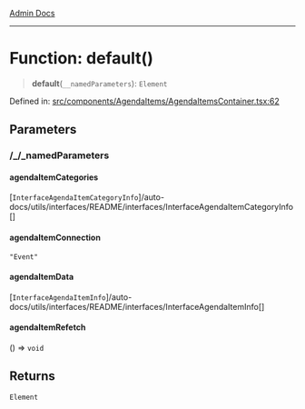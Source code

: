 [Admin Docs](/)

***

# Function: default()

> **default**(`__namedParameters`): `Element`

Defined in: [src/components/AgendaItems/AgendaItemsContainer.tsx:62](https://github.com/PalisadoesFoundation/talawa-admin/blob/main/src/components/AgendaItems/AgendaItemsContainer.tsx#L62)

## Parameters

### /_/_namedParameters

#### agendaItemCategories

[`InterfaceAgendaItemCategoryInfo`]/auto-docs/utils/interfaces/README/interfaces/InterfaceAgendaItemCategoryInfo[]

#### agendaItemConnection

`"Event"`

#### agendaItemData

[`InterfaceAgendaItemInfo`]/auto-docs/utils/interfaces/README/interfaces/InterfaceAgendaItemInfo[]

#### agendaItemRefetch

() => `void`

## Returns

`Element`
